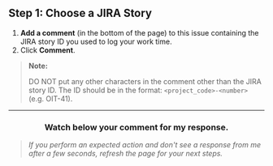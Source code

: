
## Step 1: Choose a JIRA Story

1. **Add a comment** (in the bottom of the page) to this issue containing the JIRA story ID you used to log your work time. 
2. Click **Comment**.

> **Note:**
> 
> DO NOT put any other characters in the comment other than the JIRA story ID. The ID should be in the format: `<project_code>-<number>` (e.g. OIT-41).

<hr>
<h3 align="center">Watch below your comment for my response.</h3>

> _If you perform an expected action and don't see a response from me after a few seconds, refresh the page for your next steps._
